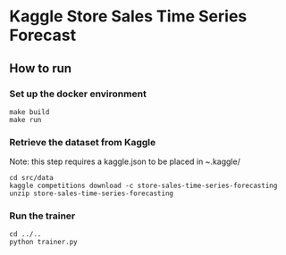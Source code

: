 # Kaggle Store Sales Time Series Forecast

## How to run

### Set up the docker environment
```buildoutcfg
make build
make run
```

### Retrieve the dataset from Kaggle
Note: this step requires a kaggle.json to be placed in ~.kaggle/
```buildoutcfg
cd src/data
kaggle competitions download -c store-sales-time-series-forecasting
unzip store-sales-time-series-forecasting
```

### Run the trainer
```buildoutcfg
cd ../..
python trainer.py
```